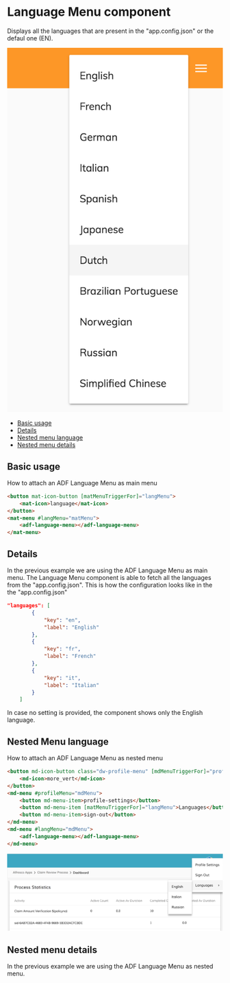 # Language Menu component

Displays all the languages that are present in the "app.config.json" or the defaul one (EN).

![Language Menu screenshot](docassets/images/languages-menu.png)

<!-- markdown-toc start - Don't edit this section.  npm run toc to generate it-->

<!-- toc -->

- [Basic usage](#basic-usage)
- [Details](#details)
- [Nested menu language](#nested-menu-language)
- [Nested menu details](#nested-menu-details)
<!-- tocstop -->

<!-- markdown-toc end -->

## Basic usage

How to attach an ADF Language Menu as main menu

```html
<button mat-icon-button [matMenuTriggerFor]="langMenu">
    <mat-icon>language</mat-icon>
</button>
<mat-menu #langMenu="matMenu">
    <adf-language-menu></adf-language-menu>
</mat-menu>
```

## Details

In the previous example we are using the ADF Language Menu as main menu.
The Language Menu component is able to fetch all the languages from the "app.config.json".
This is how the configuration looks like in the the "app.config.json"

```json
"languages": [
        {
            "key": "en",
            "label": "English"
        },
        {
            "key": "fr",
            "label": "French"
        },
        {
            "key": "it",
            "label": "Italian"
        }
    ]
```
In case no setting is provided, the component shows only the English language.

<!-- Don't edit the See also section. Edit seeAlsoGraph.json and run config/generateSeeAlso.js -->
<!-- seealso start -->

## Nested Menu language

How to attach an ADF Language Menu as nested menu

```html
<button md-icon-button class="dw-profile-menu" [mdMenuTriggerFor]="profileMenu">
    <md-icon>more_vert</md-icon>
</button>
<md-menu #profileMenu="mdMenu">
    <button md-menu-item>profile-settings</button>
    <button md-menu-item [matMenuTriggerFor]="langMenu">Languages</button>
    <button md-menu-item>sign-out</button>
</md-menu>
<md-menu #langMenu="mdMenu">
    <adf-language-menu></adf-language-menu>
</md-menu>
```
![Nested Language Menu screenshot](docassets/images/languages-menu-nested.png)

## Nested menu details

In the previous example we are using the ADF Language Menu as nested menu.
<!-- seealso end -->
